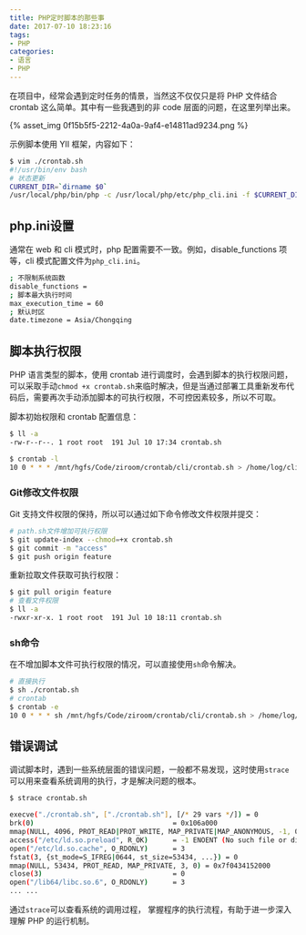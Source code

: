 ```yaml
---
title: PHP定时脚本的那些事
date: 2017-07-10 18:23:16
tags:
- PHP
categories:
- 语言
- PHP
---
```


在项目中，经常会遇到定时任务的情景，当然这不仅仅只是将 PHP 文件结合 crontab 这么简单。其中有一些我遇到的非 code 层面的问题，在这里列举出来。

{% asset_img 0f15b5f5-2212-4a0a-9af4-e14811ad9234.png %}<!--more-->

示例脚本使用 YII 框架，内容如下：

```Bash
$ vim ./crontab.sh
#!/usr/bin/env bash
# 状态更新
CURRENT_DIR=`dirname $0`
/usr/local/php/bin/php -c /usr/local/php/etc/php_cli.ini -f $CURRENT_DIR/yii user/check
```

## php.ini设置

通常在 web 和 cli 模式时，php 配置需要不一致。例如，disable_functions 项等，cli  模式配置文件为`php_cli.ini`。

```Bash
; 不限制系统函数
disable_functions =
; 脚本最大执行时间
max_execution_time = 60
; 默认时区
date.timezone = Asia/Chongqing
```

## 脚本执行权限

PHP 语言类型的脚本，使用 crontab 进行调度时，会遇到脚本的执行权限问题，可以采取手动`chmod +x crontab.sh`来临时解决，但是当通过部署工具重新发布代码后，需要再次手动添加脚本的可执行权限，不可控因素较多，所以不可取。

脚本初始权限和 crontab 配置信息：

```Bash
$ ll -a
-rw-r--r--. 1 root root  191 Jul 10 17:34 crontab.sh

$ crontab -l
10 0 * * * /mnt/hgfs/Code/ziroom/crontab/cli/crontab.sh > /home/log/cli.log
```

### Git修改文件权限

Git 支持文件权限的保持，所以可以通过如下命令修改文件权限并提交：

```Bash
# path.sh文件增加可执行权限
$ git update-index --chmod=+x crontab.sh
$ git commit -m "access"
$ git push origin feature
```

重新拉取文件获取可执行权限：

```Bash
$ git pull origin feature
# 查看文件权限
$ ll -a
-rwxr-xr-x. 1 root root  191 Jul 10 18:11 crontab.sh
```

### sh命令

在不增加脚本文件可执行权限的情况，可以直接使用`sh`命令解决。

```Bash
# 直接执行
$ sh ./crontab.sh
# crontab
$ crontab -e
10 0 * * * sh /mnt/hgfs/Code/ziroom/crontab/cli/crontab.sh > /home/log/cli.log
```

## 错误调试

调试脚本时，遇到一些系统层面的错误问题，一般都不易发现，这时使用`strace`可以用来查看系统调用的执行，才是解决问题的根本。

```Bash
$ strace crontab.sh

execve("./crontab.sh", ["./crontab.sh"], [/* 29 vars */]) = 0
brk(0)                                  = 0x106a000
mmap(NULL, 4096, PROT_READ|PROT_WRITE, MAP_PRIVATE|MAP_ANONYMOUS, -1, 0) = 0x7f0434160000
access("/etc/ld.so.preload", R_OK)      = -1 ENOENT (No such file or directory)
open("/etc/ld.so.cache", O_RDONLY)      = 3
fstat(3, {st_mode=S_IFREG|0644, st_size=53434, ...}) = 0
mmap(NULL, 53434, PROT_READ, MAP_PRIVATE, 3, 0) = 0x7f0434152000
close(3)                                = 0
open("/lib64/libc.so.6", O_RDONLY)      = 3
... ...
```

通过`strace`可以查看系统的调用过程， 掌握程序的执行流程，有助于进一步深入理解 PHP 的运行机制。
